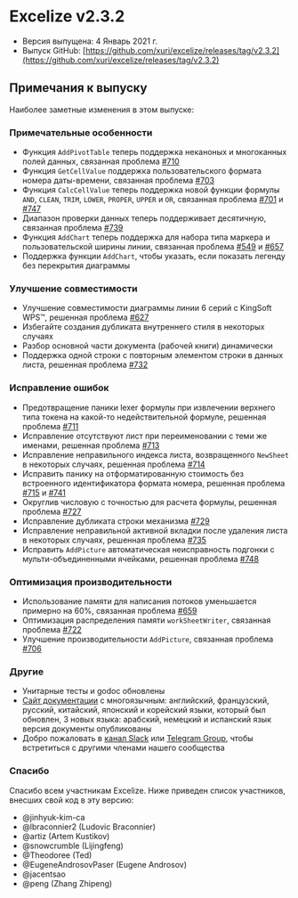 # Excelize v2.3.2

* Версия выпущена: 4 Январь 2021 г.
* Выпуск GitHub: [https://github.com/xuri/excelize/releases/tag/v2.3.2](https://github.com/xuri/excelize/releases/tag/v2.3.2)

## Примечания к выпуску

Наиболее заметные изменения в этом выпуске:

### Примечательные особенности

* Функция `AddPivotTable` теперь поддержка неканоных и многоканных полей данных, связанная проблема [#710](https://github.com/xuri/excelize/issues/710)
* Функция `GetCellValue` поддержка пользовательского формата номера даты-времени, связанная проблема [#703](https://github.com/xuri/excelize/issues/703)
* Функция `CalcCellValue` теперь поддержка новой функции формулы `AND`, `CLEAN`, `TRIM`, `LOWER`, `PROPER`, `UPPER` и `OR`, связанная проблема [#701](https://github.com/xuri/excelize/issues/701) и [#747](https://github.com/xuri/excelize/issues/747)
* Диапазон проверки данных теперь поддерживает десятичную, связанная проблема [#739](https://github.com/xuri/excelize/issues/739)
* Функция `AddChart` теперь поддержка для набора типа маркера и пользовательской ширины линии, связанная проблема [#549](https://github.com/xuri/excelize/issues/549) и [#657](https://github.com/xuri/excelize/issues/657)
* Поддержка функции `AddChart`, чтобы указать, если показать легенду без перекрытия диаграммы

### Улучшение совместимости

* Улучшение совместимости диаграммы линии 6 серий с KingSoft WPS&trade;, решенная проблема [#627](https://github.com/xuri/excelize/issues/627)
* Избегайте создания дубликата внутреннего стиля в некоторых случаях
* Разбор основной части документа (рабочей книги) динамически
* Поддержка одной строки с повторным элементом строки в данных листа, решенная проблема [#732](https://github.com/xuri/excelize/issues/732)

### Исправление ошибок

* Предотвращение паники lexer формулы при извлечении верхнего типа токена на какой-то недействительной формуле, решенная проблема [#711](https://github.com/xuri/excelize/issues/711)
* Исправление отсутствуют лист при переименовании с теми же именами, решенная проблема [#713](https://github.com/xuri/excelize/issues/713)
* Исправление неправильного индекса листа, возвращенного `NewSheet` в некоторых случаях, решенная проблема [#714](https://github.com/xuri/excelize/issues/714)
* Исправить панику на отформатированную стоимость без встроенного идентификатора формата номера, решенная проблема [#715](https://github.com/xuri/excelize/issues/715) и [#741](https://github.com/xuri/excelize/issues/741)
* Округлив числовую с точностью для расчета формулы, решенная проблема [#727](https://github.com/xuri/excelize/issues/727)
* Исправление дубликата строки механизма [#729](https://github.com/xuri/excelize/issues/729)
* Исправление неправильной активной вкладки после удаления листа в некоторых случаях, решенная проблема [#735](https://github.com/xuri/excelize/issues/735)
* Исправить `AddPicture` автоматическая неисправность подгонки с мульти-объединенными ячейками, решенная проблема [#748](https://github.com/xuri/excelize/issues/748)

### Оптимизация производительности

* Использование памяти для написания потоков уменьшается примерно на 60%, связанная проблема [#659](https://github.com/xuri/excelize/issues/659)
* Оптимизация распределения памяти `workSheetWriter`, связанная проблема [#722](https://github.com/xuri/excelize/issues/722)
* Улучшение производительности `AddPicture`, связанная проблема [#706](https://github.com/xuri/excelize/issues/706)

### Другие

* Унитарные тесты и godoc обновлены
* [Сайт документации](https://xuri.me/excelize) с многоязычным: английский, французский, русский, китайский, японский и корейский языки, который был обновлен, 3 новых языка: арабский, немецкий и испанский язык версия документы опубликованы
* Добро пожаловать в [канал Slack](https://join.slack.com/t/xuri/shared_invite/zt-eriqdkeo-wV04zcCdBiiZveFgY86Wzw) или [Telegram Group](https://t.me/excelize), чтобы встретиться с другими членами нашего сообщества

### Спасибо

Спасибо всем участникам Excelize. Ниже приведен список участников, внесших свой код в эту версию:

* @jinhyuk-kim-ca
* @lbraconnier2 (Ludovic Braconnier)
* @artiz (Artem Kustikov)
* @snowcrumble (Lijingfeng)
* @Theodoree (Ted)
* @EugeneAndrosovPaser (Eugene Androsov)
* @jacentsao
* @peng (Zhang Zhipeng)
